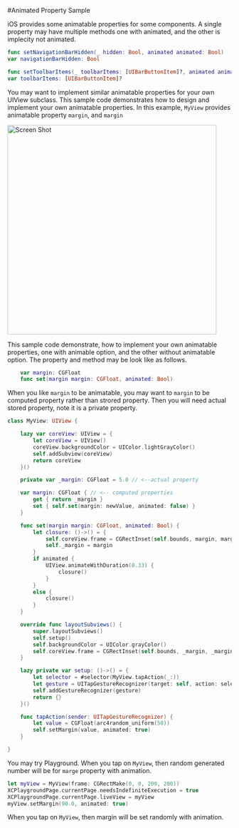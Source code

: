 #Animated Property Sample

iOS provides some animatable properties for some components.  A single property may have multiple methods one with animated, and the other is implecity not animated.


```.swift
func setNavigationBarHidden(_ hidden: Bool, animated animated: Bool)
var navigationBarHidden: Bool
```

```.swift
func setToolbarItems(_ toolbarItems: [UIBarButtonItem]?, animated animated: Bool)
var toolbarItems: [UIBarButtonItem]?
```

You may want to implement similar animatable properties for your own UIView subclass.  This sample code demonstrates how to design and implement your own animatable properties.  In this example, `MyView` provides animatable property `margin`, and `margin` 


<img width="470" alt="Screen Shot" src="https://qiita-image-store.s3.amazonaws.com/0/65634/513025eb-c672-f438-f252-d249ca092098.png">

This sample code demonstrate, how to implement your own animatable properties, one with animable option, and the other without animatable option.  The property and method may be look like as follows.

```.swift
	var margin: CGFloat
	func set(margin margin: CGFloat, animated: Bool)
```

When you like `margin` to be animatable, you may want to `margin` to be computed property rather than strored property.  Then you will need actual stored property, note it is a private property.

```.swift
class MyView: UIView {

	lazy var coreView: UIView = {
		let coreView = UIView()
		coreView.backgroundColor = UIColor.lightGrayColor()
		self.addSubview(coreView)
		return coreView
	}()

	private var _margin: CGFloat = 5.0 // <--actual property

	var margin: CGFloat { // <-- computed properties
		get { return _margin }
		set { self.set(margin: newValue, animated: false) }
	}

	func set(margin margin: CGFloat, animated: Bool) {
		let closure: ()->() = {
			self.coreView.frame = CGRectInset(self.bounds, margin, margin)
			self._margin = margin
		}
		if animated {
			UIView.animateWithDuration(0.33) {
				closure()
			}
		}
		else {
			closure()
		}
	}

	override func layoutSubviews() {
		super.layoutSubviews()
		self.setup()
		self.backgroundColor = UIColor.grayColor()
		self.coreView.frame = CGRectInset(self.bounds, _margin, _margin)
	}

	lazy private var setup: ()->() = {
		let selector = #selector(MyView.tapAction(_:))
		let gesture = UITapGestureRecognizer(target: self, action: selector)
		self.addGestureRecognizer(gesture)
		return {}
	}()

	func tapAction(sender: UITapGestureRecognizer) {
		let value = CGFloat(arc4random_uniform(50))
		self.setMargin(value, animated: true)
	}

}
```

You may try Playground.  When you tap on `MyView`, then random generated number will be for `marge` property with animation.


```.swift
let myView = MyView(frame: CGRectMake(0, 0, 200, 200))
XCPlaygroundPage.currentPage.needsIndefiniteExecution = true
XCPlaygroundPage.currentPage.liveView = myView
myView.setMargin(90.0, animated: true)
```

When you tap on `MyView`, then margin will be set randomly with animation.

